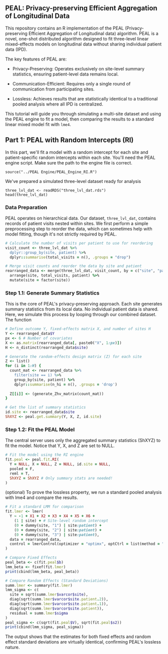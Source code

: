 ## PEAL: Privacy-preserving Efficient Aggregation of Longitudinal Data
This repository contains an R implementation of the PEAL (Privacy-preserving Efficient Aggregation of Longitudinal data) algorithm. PEAL is a novel, one-shot distributed algorithm designed to fit three-level linear mixed-effects models on longitudinal data without sharing individual patient data (IPD).

The key features of PEAL are:

* Privacy-Preserving: Operates exclusively on site-level summary statistics, ensuring patient-level data remains local. 

* Communication-Efficient: Requires only a single round of communication from participating sites. 

* Lossless: Achieves results that are statistically identical to a traditional pooled analysis where all IPD is centralized. 

This tutorial will guide you through simulating a multi-site dataset and using the PEAL engine to fit a model, then comparing the results to a standard linear mixed model fit with `lme4`.


## Part 1: PEAL with Random Intercepts (RI)
In this part, we'll fit a model with a random intercept for each site and patient-specific random intercepts within each site.
You'll need the PEAL engine script. Make sure the path to the engine file is correct.

```
source("../PEAL Engine/PEAL_Engine_RI.R")
```

We've prepared a simulated three-level dataset ready for analysis
```
three_lvl_dat <- readRDS("three_lvl_dat.rds")
head(three_lvl_dat)
```

### Data Preparation
PEAL operates on hierarchical data. Our dataset, `three_lvl_dat`, contains records of patient visits nested within sites. 
We first perform a simple preprocessing step to reorder the data, which can sometimes help with model fitting, though it's not strictly required by PEAL.

```ruby
# Calculate the number of visits per patient to use for reordering
visit_count <- three_lvl_dat %>%
  dplyr::group_by(site, patient) %>%
  dplyr::summarise(total_visits = n(), .groups = "drop")

# Merge visit counts and reorder the data by site and patient
rearranged_data <- merge(three_lvl_dat, visit_count, by = c("site", "patient")) %>%
  arrange(site, total_visits, patient) %>%
  mutate(site = factor(site))
```


### Step 1.1: Generate Summary Statistics
This is the core of PEAL's privacy-preserving approach. Each site generates summary statistics from its local data. No individual patient data is shared. Here, we simulate this process by looping through our combined dataset. The function 

```ruby
# Define outcome Y, fixed-effects matrix X, and number of sites H
Y <- rearranged_data$Y
px <- 6 # Number of covariates
X <- as.matrix(rearranged_data[, paste0("X", 1:px)])
H <- n_distinct(rearranged_data$site)

# Generate the random-effects design matrix (Z) for each site
Z <- list()
for (i in 1:H) {
  count_mat <- rearranged_data %>%
    filter(site == i) %>%
    group_by(site, patient) %>%
    dplyr::summarise(n_hi = n(), .groups = 'drop')
  
  Z[[i]] <- (generate_Zhv_matrix(count_mat))
}

# Get the list of summary statistics
id.site <- rearranged_data$site
ShXYZ <- peal.get.summary(Y, X, Z, id.site)
```

### Step 1.2: Fit the PEAL Model
The central server uses only the aggregated summary statistics (ShXYZ) to fit the model. Notice that Y, X, and Z are set to NULL.

```ruby
# Fit the model using the RI engine
fit.peal <- peal.fit.RI(
  Y = NULL, X = NULL, Z = NULL, id.site = NULL,
  pooled = F,
  reml = T,
  ShXYZ = ShXYZ # Only summary stats are needed!
)
```


(optional) To prove the lossless property, we run a standard pooled analysis with lme4 and compare the results.

```ruby
# Fit a standard LMM for comparison
fit.lmer <- lmer(
  Y ~ -1 + X1 + X2 + X3 + X4 + X5 + X6 +
    (1 | site) + # Site-level random intercept
    (0 + dummy(site, "1") | site:patient) +
    (0 + dummy(site, "2") | site:patient) +
    (0 + dummy(site, "3") | site:patient),
  data = rearranged_data,
  control = lmerControl(optimizer = "optimx", optCtrl = list(method = "L-BFGS-B"))
)

# Compare Fixed Effects
peal_beta <- c(fit.peal$b)
lmm_beta <- fixef(fit.lmer)
print(cbind(lmm_beta, peal_beta))

# Compare Random Effects (Standard Deviations)
summ.lmer <- summary(fit.lmer)
lmm_sigma <- c(
  site = sqrt(summ.lmer$varcor$site),
  diag(sqrt(summ.lmer$varcor$site.patient.2)),
  diag(sqrt(summ.lmer$varcor$site.patient.1)),
  diag(sqrt(summ.lmer$varcor$site.patient)),
  residual = summ.lmer$sigma
)
peal_sigma <- c(sqrt(fit.peal$V), sqrt(fit.peal$s2))
print(cbind(lmm_sigma, peal_sigma))
```

The output shows that the estimates for both fixed effects and random effect standard deviations are virtually identical, confirming PEAL's lossless nature.
